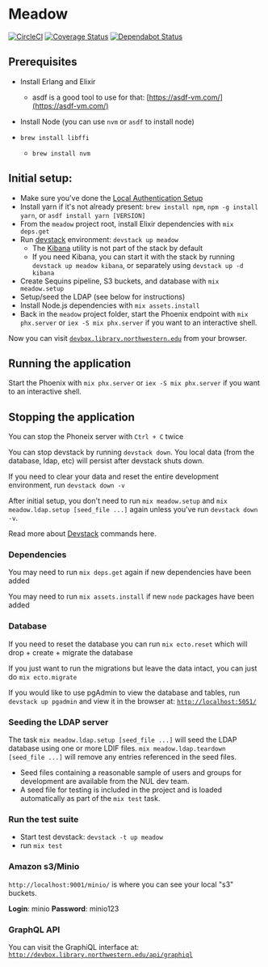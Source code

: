 # Meadow

[![CircleCI](https://circleci.com/gh/nulib/meadow.svg?style=svg)](https://circleci.com/gh/nulib/meadow)
[![Coverage Status](https://coveralls.io/repos/github/nulib/meadow/badge.svg)](https://coveralls.io/github/nulib/meadow)
[![Dependabot Status](https://api.dependabot.com/badges/status?host=github&repo=nulib/meadow)](https://dependabot.com)

## Prerequisites

- Install Erlang and Elixir
  - asdf is a good tool to use for that: [https://asdf-vm.com/](https://asdf-vm.com/)
- Install Node (you can use `nvm` or `asdf` to install node)
- `brew install libffi`

  - `brew install nvm`

## Initial setup:

- Make sure you've done the [Local Authentication Setup](https://github.com/nulib/donut/wiki/Authentication-setup-for-dev-environment)
- Install yarn if it's not already present: `brew install npm`, `npm -g install yarn`, or `asdf install yarn [VERSION]`
- From the `meadow` project root, install Elixir dependencies with `mix deps.get`
- Run [devstack](https://github.com/nulib/devstack) environment: `devstack up meadow`
  - The [Kibana](https://www.elastic.co/kibana) utility is not part of the stack by default
  - If you need Kibana, you can start it with the stack by running `devstack up meadow kibana`, or separately using `devstack up -d kibana`
- Create Sequins pipeline, S3 buckets, and database with `mix meadow.setup`
- Setup/seed the LDAP (see below for instructions)
- Install Node.js dependencies with `mix assets.install`
- Back in the `meadow` project folder, start the Phoenix endpoint with `mix phx.server` or `iex -S mix phx.server` if you want to an interactive shell.

Now you can visit [`devbox.library.northwestern.edu`](http://devbox.library.northwestern.edu) from your browser.

## Running the application

Start the Phoenix with `mix phx.server` or `iex -S mix phx.server` if you want to an interactive shell.

## Stopping the application

You can stop the Phoneix server with `Ctrl + C` twice

You can stop devstack by running `devstack down`. You local data (from the database, ldap, etc) will persist after devstack shuts down.

If you need to clear your data and reset the entire development environment, run `devstack down -v`

After initial setup, you don't need to run `mix meadow.setup` and `mix meadow.ldap.setup [seed_file ...]` again unless you've run `devstack down -v`.

Read more about [Devstack](https://github.com/nulib/devstack) commands here.

### Dependencies

You may need to run `mix deps.get` again if new dependencies have been added

You may need to run `mix assets.install` if new `node` packages have been added

### Database

If you need to reset the database you can run `mix ecto.reset` which will drop + create + migrate the database

If you just want to run the migrations but leave the data intact, you can just do `mix ecto.migrate`

If you would like to use pgAdmin to view the database and tables, run `devstack up pgadmin` and view it in the browser at: [`http://localhost:5051/`](http://localhost:5051/)

### Seeding the LDAP server

The task `mix meadow.ldap.setup [seed_file ...]` will seed the LDAP database using one or more LDIF files. `mix meadow.ldap.teardown [seed_file ...]` will remove any entries referenced in the seed files.

- Seed files containing a reasonable sample of users and groups for development are available from the NUL dev team.
- A seed file for testing is included in the project and is loaded automatically as part of the `mix test` task.

### Run the test suite

- Start test devstack: `devstack -t up meadow`
- run `mix test`

### Amazon s3/Minio

`http://localhost:9001/minio/` is where you can see your local "s3" buckets.

**Login**: minio
**Password**: minio123

### GraphQL API

You can visit the GraphiQL interface at: [`http://devbox.library.northwestern.edu/api/graphiql`](http://devbox.library.northwestern.edu/api/graphiql)
